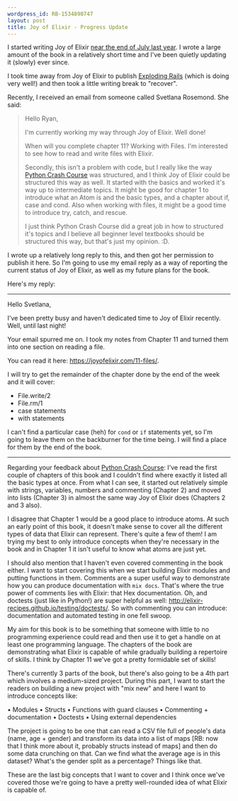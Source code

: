 ```yaml
---
wordpress_id: RB-1534890747
layout: post
title: Joy of Elixir - Progress Update
---
```


I started writing Joy of Elixir [near the end of July last year](https://ryanbigg.com/2017/07/joy-of-elixir). I wrote a large amount of the book in a relatively short time and I've been quietly updating it (slowly) ever since.

I took time away from Joy of Elixir to publish [Exploding Rails](http://leanpub.com/explodingrails) (which is doing very well!) and then took a little writing break to "recover".

Recently, I received an email from someone called Svetlana Rosemond. She said:

> Hello Ryan,
>
> I'm currently working my way through Joy of Elixir. Well done!
>
> When will you complete chapter 11? Working with Files. I'm interested to see how to read and write files with Elixir.
>
> Secondly, this isn't a problem with code, but I really like the way [Python Crash Course](https://nostarch.com/pythoncrashcourse) was structured, and I think Joy of Elixir could be structured this way as well. It started with the basics and worked it's way up to intermediate topics. It might be good for chapter 1 to introduce what an Atom is and the basic types, and a chapter about if, case and cond. Also when working with files, it might be a good time to introduce try, catch, and rescue.
>
> I just think Python Crash Course did a great job in how to structured it's topics and I believe all beginner level textbooks should be structured this way, but that's just my opinion. :D.

I wrote up a relatively long reply to this, and then got her permission to publish it here. So I'm going to use my email reply as a way of reporting the current status of Joy of Elixir, as well as my future plans for the book.

Here's my reply:

---

Hello Svetlana,

I've been pretty busy and haven't dedicated time to Joy of Elixir recently. Well, until last night!

Your email spurred me on. I took my notes from Chapter 11 and turned them into one section on reading a file.

You can read it here: https://joyofelixir.com/11-files/.

I will try to get the remainder of the chapter done by the end of the week and it will cover:

* File.write/2
* File.rm/1
* case statements
* with statements

I can't find a particular case (heh) for `cond` or `if` statements yet, so I'm going to leave them on the backburner for the time being. I will find a place for them by the end of the book.

---

Regarding your feedback about [Python Crash Course](https://nostarch.com/pythoncrashcourse): I've read the first couple of chapters of this book and I couldn't find where exactly it listed all the basic types at once. From what I can see, it started out relatively simple with strings, variables, numbers and commenting (Chapter 2) and moved into lists (Chapter 3) in almost the same way Joy of Elixir does (Chapters 2 and 3 also).

I disagree that Chapter 1 would be a good place to introduce atoms. At such an early point of this book, it doesn't make sense to cover all the different types of data that Elixir can represent. There's quite a few of them! I am trying my best to only introduce concepts when they're necessary in the book and in Chapter 1 it isn't useful to know what atoms are just yet.

I should also mention that I haven't even covered commenting in the book either. I want to start covering this when we start building Elixir modules and putting functions in them. Comments are a super useful way to demonstrate how you can produce documentation with `mix docs`. That's where the true power of comments lies with Elixir: that Hex documentation. Oh, and doctests (just like in Python!) are super helpful as well: http://elixir-recipes.github.io/testing/doctests/. So with commenting you can introduce: documentation and automated testing in one fell swoop.

My aim for this book is to be something that someone with little to no programming experience could read and then use it to get a handle on at least one programming language. The chapters of the book are demonstrating what Elixir is capable of while gradually building a repertoire of skills. I think by Chapter 11 we've got a pretty formidable set of skills!

There's currently 3 parts of the book, but there's also going to be a 4th part which involves a medium-sized project. During this part, I want to start the readers on building a new project with "mix new" and here I want to introduce concepts like:

• Modules
• Structs
• Functions with guard clauses
• Commenting + documentation
• Doctests
• Using external dependencies

The project is going to be one that can read a CSV file full of people's data (name, age + gender) and transform its data into a list of maps [RB: now that I think more about it, probably structs instead of maps] and then do some data crunching on that. Can we find what the average age is in this dataset? What's the gender split as a percentage? Things like that.

These are the last big concepts that I want to cover and I think once we've covered those we're going to have a pretty well-rounded idea of what Elixir is capable of.
